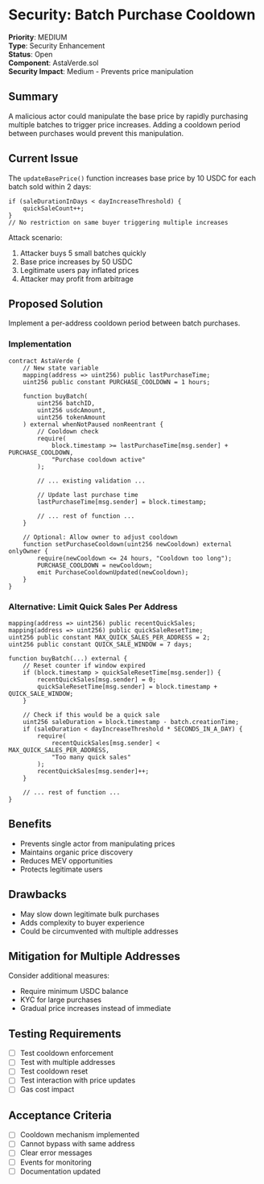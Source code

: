 # Security: Batch Purchase Cooldown

**Priority**: MEDIUM  
**Type**: Security Enhancement  
**Status**: Open  
**Component**: AstaVerde.sol  
**Security Impact**: Medium - Prevents price manipulation

## Summary

A malicious actor could manipulate the base price by rapidly purchasing multiple batches to trigger price increases. Adding a cooldown period between purchases would prevent this manipulation.

## Current Issue

The `updateBasePrice()` function increases base price by 10 USDC for each batch sold within 2 days:

```solidity
if (saleDurationInDays < dayIncreaseThreshold) {
    quickSaleCount++;
}
// No restriction on same buyer triggering multiple increases
```

Attack scenario:

1. Attacker buys 5 small batches quickly
2. Base price increases by 50 USDC
3. Legitimate users pay inflated prices
4. Attacker may profit from arbitrage

## Proposed Solution

Implement a per-address cooldown period between batch purchases.

### Implementation

```solidity
contract AstaVerde {
    // New state variable
    mapping(address => uint256) public lastPurchaseTime;
    uint256 public constant PURCHASE_COOLDOWN = 1 hours;

    function buyBatch(
        uint256 batchID,
        uint256 usdcAmount,
        uint256 tokenAmount
    ) external whenNotPaused nonReentrant {
        // Cooldown check
        require(
            block.timestamp >= lastPurchaseTime[msg.sender] + PURCHASE_COOLDOWN,
            "Purchase cooldown active"
        );

        // ... existing validation ...

        // Update last purchase time
        lastPurchaseTime[msg.sender] = block.timestamp;

        // ... rest of function ...
    }

    // Optional: Allow owner to adjust cooldown
    function setPurchaseCooldown(uint256 newCooldown) external onlyOwner {
        require(newCooldown <= 24 hours, "Cooldown too long");
        PURCHASE_COOLDOWN = newCooldown;
        emit PurchaseCooldownUpdated(newCooldown);
    }
}
```

### Alternative: Limit Quick Sales Per Address

```solidity
mapping(address => uint256) public recentQuickSales;
mapping(address => uint256) public quickSaleResetTime;
uint256 public constant MAX_QUICK_SALES_PER_ADDRESS = 2;
uint256 public constant QUICK_SALE_WINDOW = 7 days;

function buyBatch(...) external {
    // Reset counter if window expired
    if (block.timestamp > quickSaleResetTime[msg.sender]) {
        recentQuickSales[msg.sender] = 0;
        quickSaleResetTime[msg.sender] = block.timestamp + QUICK_SALE_WINDOW;
    }

    // Check if this would be a quick sale
    uint256 saleDuration = block.timestamp - batch.creationTime;
    if (saleDuration < dayIncreaseThreshold * SECONDS_IN_A_DAY) {
        require(
            recentQuickSales[msg.sender] < MAX_QUICK_SALES_PER_ADDRESS,
            "Too many quick sales"
        );
        recentQuickSales[msg.sender]++;
    }

    // ... rest of function ...
}
```

## Benefits

- Prevents single actor from manipulating prices
- Maintains organic price discovery
- Reduces MEV opportunities
- Protects legitimate users

## Drawbacks

- May slow down legitimate bulk purchases
- Adds complexity to buyer experience
- Could be circumvented with multiple addresses

## Mitigation for Multiple Addresses

Consider additional measures:

- Require minimum USDC balance
- KYC for large purchases
- Gradual price increases instead of immediate

## Testing Requirements

- [ ] Test cooldown enforcement
- [ ] Test with multiple addresses
- [ ] Test cooldown reset
- [ ] Test interaction with price updates
- [ ] Gas cost impact

## Acceptance Criteria

- [ ] Cooldown mechanism implemented
- [ ] Cannot bypass with same address
- [ ] Clear error messages
- [ ] Events for monitoring
- [ ] Documentation updated
